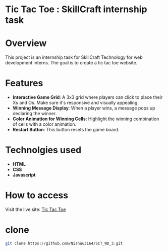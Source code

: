 # Tic Tac Toe : SkillCraft internship task

# Overview
This project is an internship task for SkillCraft Technology for web development interns. 
The goal is to create a tic tac toe website.

# Features
+ **Interactive Game Grid**: A 3x3 grid where players can click to place their Xs and Os. Make sure it's responsive and visually appealing.
+ **Winning Message Display**: When a player wins, a message pops up declaring the winner.
+ **Color Animation for Winning Cells**: Highlight the winning combination of cells with a color animation.
+ **Restart Button**: This button resets the game board.

# Technolgies used

+ **HTML**
+ **CSS**
+ **Javascript**

# How to access
Visit the live site: [Tic Tac Toe](https://Nishuu3164.github.io/SCT_WD_3)

# clone
```sh
git clone https://github.com/Nishuu3164/SCT_WD_3.git
